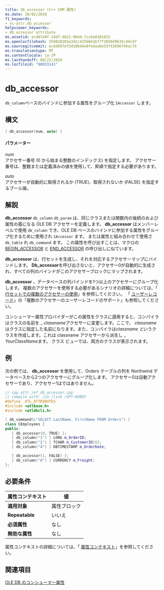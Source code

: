 ```yaml
---
title: db_accessor (C++ COM 属性)
ms.date: 10/02/2018
f1_keywords:
- vc-attr.db_accessor
helpviewer_keywords:
- db_accessor attribute
ms.assetid: ec407a9f-24d7-4822-96d4-7cc6a0301815
ms.openlocfilehash: 559838201e3d1c425b6b1bf7f3650d9635c44c97
ms.sourcegitcommit: ec6dd97ef3d10b44e0fedaa8e53f41696f49ac7b
ms.translationtype: MT
ms.contentlocale: ja-JP
ms.lasthandoff: 08/25/2020
ms.locfileid: "88833141"
---
```

# <a name="db_accessor"></a>db_accessor

`db_column`ベースのバインドに参加する属性をグループ化 `IAccessor` します。

## <a name="syntax"></a>構文

```cpp
[ db_accessor(num, auto) ]
```

#### <a name="parameters"></a>パラメーター

*num*<br/>
アクセサー番号 (0 から始まる整数のインデックス) を指定します。 アクセサー番号は、整数または定義済みの値を使用して、昇順で指定する必要があります。

*auto*<br/>
アクセサーが自動的に取得されるか (TRUE)、取得されないか (FALSE) を指定するブール値。

## <a name="remarks"></a>解説

**db_accessor** `db_column` `db_param` は、同じクラスまたは関数内の後続のおよび属性の基になる OLE DB アクセサーを定義します。 **db_accessor** はメンバーレベルで使用 `db_column` でき、OLE DB ベースのバインドに参加する属性をグループ化するために使用され `IAccessor` ます。 または属性と組み合わせて使用さ `db_table` れ `db_command` ます。 この属性を呼び出すことは、マクロの [BEGIN_ACCESSOR](../../data/oledb/begin-accessor.md) と [END_ACCESSOR](../../data/oledb/end-accessor.md) の呼び出しに似ています。

**db_accessor** は、行セットを生成し、それを対応するアクセサーマップにバインドします。 **Db_accessor**を呼び出さないと、アクセサー0が自動的に生成され、すべての列のバインドがこのアクセサーブロックにマップされます。

**db_accessor** 、データベースの列バインドを1つ以上のアクセサーにグループ化します。 複数のアクセサーを使用する必要があるシナリオの詳細については、「 [行セットでの複数のアクセサーの使用](../../data/oledb/using-multiple-accessors-on-a-rowset.md)」を参照してください。 「 [ユーザーレコード](../../data/oledb/user-records.md)」の「複数のアクセサーのユーザーレコードのサポート」も参照してください。

コンシューマー属性プロバイダーがこの属性をクラスに適用すると、コンパイラはクラスの名前を \_ *classname*アクセサーに変更します。ここで、 *classname*はクラスに指定した名前になります。また、コンパイラは*classname と*いうクラスを作成します。これは classname アクセサーから派生し \_ *YourClassName*ます。  クラス ビューでは、両方のクラスが表示されます。

## <a name="example"></a>例

次の例では、 **db_accessor** を使用して、Orders テーブルの列を Northwind データベースから2つのアクセサーにグループ化します。 アクセサー0は自動アクセサーであり、アクセサー1はではありません。

```cpp
// cpp_attr_ref_db_accessor.cpp
// compile with: /LD /link /OPT:NOREF
#define _ATL_ATTRIBUTES
#include <atlbase.h>
#include <atldbcli.h>

[ db_command(L"SELECT LastName, FirstName FROM Orders") ]
class CEmployees {
public:
   [ db_accessor(0, TRUE) ];
   [ db_column("1") ] LONG m_OrderID;
   [ db_column("2") ] TCHAR m_CustomerID[6];
   [ db_column("4") ] DBTIMESTAMP m_OrderDate;

   [ db_accessor(1, FALSE) ];
   [ db_column("8") ] CURRENCY m_Freight;
};
```

## <a name="requirements"></a>必要条件

| 属性コンテキスト | 値 |
|-|-|
|**適用対象**|属性ブロック|
|**Repeatable**|いいえ|
|**必須属性**|なし|
|**無効な属性**|なし|

属性コンテキストの詳細については、「 [属性コンテキスト](cpp-attributes-com-net.md#contexts)」を参照してください。

## <a name="see-also"></a>関連項目

[OLE DB のコンシューマー属性](ole-db-consumer-attributes.md)
